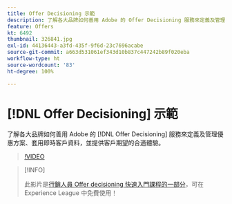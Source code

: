 ```yaml
---
title: Offer Decisioning 示範
description: 了解各大品牌如何善用 Adobe 的 Offer Decisioning 服務來定義及管理優惠方案、套用即時客戶資料，並提供客戶期望的合適體驗。
feature: Offers
kt: 6492
thumbnail: 326841.jpg
exl-id: 44136443-a3fd-435f-9f6d-23c7696acabe
source-git-commit: a663d531061ef343d10b837c447242b89f020eba
workflow-type: ht
source-wordcount: '83'
ht-degree: 100%

---
```


# [!DNL Offer Decisioning] 示範

了解各大品牌如何善用 Adobe 的 [!DNL Offer Decisioning] 服務來定義及管理優惠方案、套用即時客戶資料，並提供客戶期望的合適體驗。

>[!VIDEO](https://video.tv.adobe.com/v/326841?quality=12&learn=on)

>[!INFO]
>
> 此影片是[行銷人員 Offer decisioning 快速入門課程的一部分](https://experienceleague.adobe.com/?recommended=ExperiencePlatform-U-1-2020.1.offerdecisioning?lang=zh-Hant)，可在 Experience League 中免費使用！
